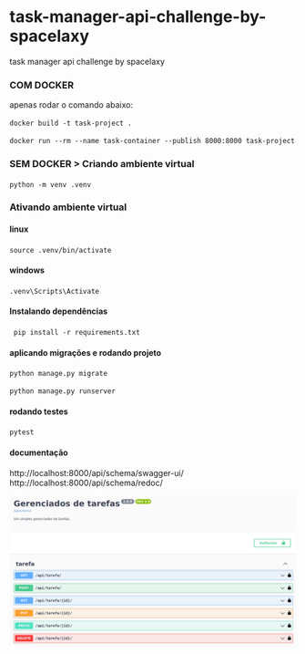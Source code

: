 # task-manager-api-challenge-by-spacelaxy
task manager api challenge by spacelaxy

### COM DOCKER
apenas rodar o comando abaixo:

`docker build -t task-project .`

`docker run --rm --name task-container --publish 8000:8000 task-project`

### SEM DOCKER > Criando ambiente virtual

``python -m venv .venv``

 ### Ativando ambiente virtual

 #### linux

``source .venv/bin/activate``

#### windows

``.venv\Scripts\Activate ``

#### Instalando dependências

`` pip install -r requirements.txt``

#### aplicando migrações e rodando projeto

``python manage.py migrate``

``python manage.py runserver``

#### rodando testes

`` pytest ``

#### documentação

http://localhost:8000/api/schema/swagger-ui/
http://localhost:8000/api/schema/redoc/

![Model](screenshoot.png)